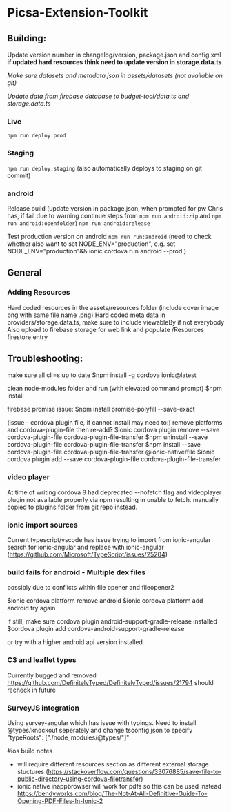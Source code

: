 # Picsa-Extension-Toolkit

## Building:

Update version number in changelog/version, package.json and config.xml
**if updated hard resources think need to update version in storage.data.ts**

_Make sure datasets and metadata.json in assets/datasets (not available on git)_

_Update data from firebase database to budget-tool/data.ts and storage.data.ts_

### Live

`npm run deploy:prod`

### Staging

`npm run deploy:staging`
(also automatically deploys to staging on git commit)

### android

Release build
(update version in package.json, when prompted for pw Chris has, if fail due to warning continue steps from `npm run android:zip` and `npm run android:openfolder`)
`npm run android:release`

Test production version on android
`npm run run:android`
(need to check whether also want to set NODE_ENV="production", e.g.
set NODE_ENV="production"&& ionic cordova run android --prod )

## General

### Adding Resources

Hard coded resources in the assets/resources folder (include cover image png with same file name .png)
Hard coded meta data in providers/storage.data.ts, make sure to include viewableBy if not everybody
Also upload to firebase storage for web link and populate /Resources firestore entry

## Troubleshooting:

make sure all cli=s up to date
$npm install -g cordova ionic@latest

clean node-modules folder and run (with elevated command prompt)
$npm install

firebase promise issue:
$npm install promise-polyfill --save-exact

(issue - cordova plugin file, if cannot install may need to:)
remove platforms and cordova-plugin-file then re-add?
$ionic cordova plugin remove --save cordova-plugin-file cordova-plugin-file-transfer
$npm uninstall --save cordova-plugin-file cordova-plugin-file-transfer
$npm install --save cordova-plugin-file cordova-plugin-file-transfer @ionic-native/file
$ionic cordova plugin add --save cordova-plugin-file cordova-plugin-file-transfer

### video player

At time of writing cordova 8 had deprecated --nofetch flag and videoplayer plugin not
available properly via npm resulting in unable to fetch. manually copied to plugins folder from git repo instead.

### ionic import sources

Current typescript/vscode has issue trying to import from ionic-angular
search for ionic-angular and replace with ionic-angular
(https://github.com/Microsoft/TypeScript/issues/25204)

### build fails for android - Multiple dex files

possibly due to conflicts within file opener and fileopener2

$ionic cordova platform remove android
$ionic cordova platform add android
try again

if still, make sure cordova plugin android-support-gradle-release installed
$cordova plugin add cordova-android-support-gradle-release

or try with a higher android api version installed

### C3 and leaflet types

Currently bugged and removed https://github.com/DefinitelyTyped/DefinitelyTyped/issues/21794
should recheck in future

### SurveyJS integration

Using survey-angular which has issue with typings. Need to install @types/knockout seperately and change
tsconfig.json to specify "typeRoots": ["./node_modules/@types/"]"

#ios build notes

- will require different resources section as different external storage stuctures
  (https://stackoverflow.com/questions/33076885/save-file-to-public-directory-using-cordova-filetransfer)
- ionic native inappbrowser will work for pdfs so this can be used instead
  https://bendyworks.com/blog/The-Not-At-All-Definitive-Guide-To-Opening-PDF-Files-In-Ionic-2
